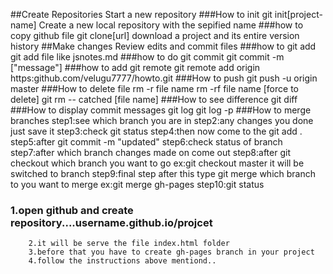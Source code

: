 ##Create Repositories
Start a new repository
###How to init
	git init[project-name]
	Create a new local repository with the sepified name
###how to copy github file
	git clone[url]
	download a project and its entire version history
##Make changes
Review edits and commit files
###how to git add <file>
	git add file like jsnotes.md
###how to do git commit
	git commit -m ["message"]
###how to add git remote
	git remote add origin https:github.com/velugu7777/howto.git
###How to push
	git push -u origin master
###How to delete file
	rm -r file name
	rm -rf file name [force to delete]
	git rm -- catched [file name]
###How to see difference
	git diff
###How to display commit messages
	git log
	git log -p
###How to merge branches
			step1:see which branch you are in
			step2:any changes you done just save it
			step3:check git status
			step4:then now come to the git add .
			step5:after git commit -m "updated"
			step6:check status of branch
			step7:after which branch changes made on come out
			step8:after git checkout which branch you want to go
				ex:git checkout master it will be switched to branch
			step9:final step after this type git merge which branch to you want to merge
			 		ex:git merge gh-pages
			step10:git status
###	1.open github and create repository....username.github.io/projcet
		2.it will be serve the file index.html folder
		3.before that you have to create gh-pages branch in your project
		4.follow the instructions above mentiond..
